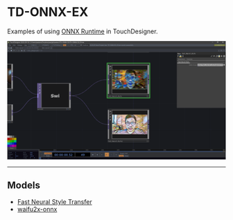 # TD-ONNX-EX
Examples of using [ONNX Runtime](https://github.com/microsoft/onnxruntime) in TouchDesigner.

![](img/scp01.png)

---
## Models
- [Fast Neural Style Transfer](https://github.com/onnx/models/tree/master/vision/style_transfer/fast_neural_style)
- [waifu2x-onnx](https://github.com/tcyrus/waifu2x-onnx)
